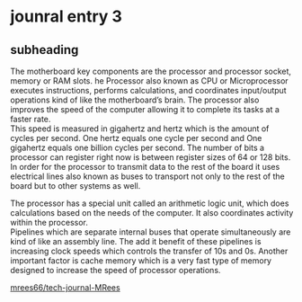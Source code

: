 # jounral entry 3
## subheading



The motherboard key components are the processor and processor socket, memory or RAM slots.
he Processor also known as CPU or Microprocessor executes instructions, performs calculations, and coordinates input/output operations kind of like the motherboard’s brain. 
The  processor also improves the speed of the computer allowing it to complete its tasks at a faster rate.  
  This speed is measured in gigahertz and hertz  which is the amount of cycles per second. 
  One hertz equals one cycle per second and One gigahertz equals one billion cycles per second.
  The number of bits a processor can register right now is between register sizes of 64 or 128 bits. 
  In order for the processor to transmit data to the rest of the board it uses electrical lines also known as buses to transport not only to the rest of the board but to other systems as well. 

The processor has a special unit called an arithmetic logic unit, which does calculations based on the needs of the computer.
 It also coordinates activity within the processor.  
 Pipelines which are  separate internal buses that operate simultaneously are kind of like an assembly line.
 The add it benefit of these pipelines is increasing clock speeds which controls the transfer of 10s and 0s. 
 Another important factor is cache memory which is a very fast type of memory designed to increase the speed of processor operations. 

 
 
[mrees66/tech-journal-MRees](https://www.github.com)
